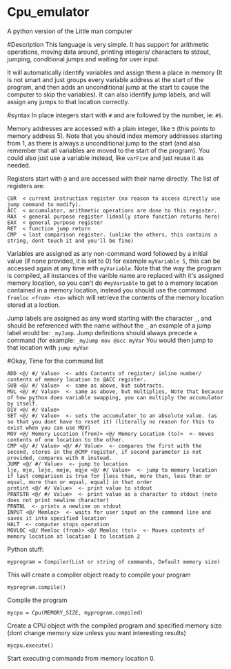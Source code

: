 # Cpu_emulator
A python version of the Little man computer


#Description
This language is very simple. It has support for arithmetic operations, moving data around, printing integers/ characters to stdout, jumping, conditional jumps and waiting for user input.

It will automatically identify variables and assign them a place in memory (It is not smart and just groups every variable address at the start of the program, and then adds an unconditional jump at the start to cause the computer to skip the variables). It can also identify jump labels, and will assign any jumps to that location correctly.

#syntax
In place integers start with ```#``` and are followed by the number, ie: ```#5```.

Memory addresses are accessed with a plain integer, like ```5``` (this points to memory address 5). Note that you should index memory addresses starting from 1, as there is always a unconditional jump to the start (and also remember that all variables are moved to the start of the program). You could also just use a variable instead, like ```varFive``` and just reuse it as needed.

Registers start with ```@``` and are accessed with their name directly.
The list of registers are:

```
CUR  < current instruction register (no reason to access directly use jump command to modify).
ACC  < accumulator, arithmetic operations are done to this register.
RAX  < general purpose register (ideally store function returns here)
EAX  < general purpose register
RET  < function jump return
CMP  < last comparison register. (unlike the others, this contains a string, dont touch it and you'll be fine)
```

Variables are assigned as any non-command word followed by a initial value (if none provided, it is set to 0)
for example ```myVariable 5```, this can be accessed again at any time with ```myVariable```. Note that the way the program is compiled, all instances of the varible name are replaced with it's assigned memory location, so you can't do ```#myVariable``` to get to a memory location contained in a memory location, instead you should use the command ```fromloc <from> <to>``` which will retrieve the contents of the memory location stored at a loction.

Jump labels are assigned as any word starting with the character ```_```, and should be referenced with the name without the ```_```
an example of a jump label would be: ```_myJump```. Jump definitions should always precede a command (for example: ```_myJump mov @acc myVar```
You would then jump to that location with ```jump myVar```

#Okay, Time for the command list

```
ADD <@/ #/ Value>  <- adds Contents of register/ inline number/ contents of memory location to @ACC register.
SUB <@/ #/ Value>  <- same as above, but subtracts.
MUL <@/ #/ Value>  <- same as above, but multiplies, Note that because of how python does variable swapping, you can multiply the accumulator by itself.
DIV <@/ #/ Value>
SET <@/ #/ Value>  <- sets the accumulator to an absolute value. (as so that you dont have to reset it) (literally no reason for this to exist when you can use MOV)
MOV <@/ Memory Location (from)> <@/ Memory Location (to)>  <- moves contents of one location to the other.
CMP <@/ #/ Value> <@/ #/ Value>  <- compares the first with the second, stores in the @CMP register, if second parameter is not provided, compares with 0 instead.
JUMP <@/ #/ Value>  <- jump to location
lje, mje, leje, meje, eqje <@/ #/ Value>  <- jump to memory location if last comparison is true for [less than, more than, less than or equal, more than or equal, equal] in that order
prntint <@/ #/ Value>  <- print value to stdout
PRNTSTR <@/ #/ Value>  <- print value as a character to stdout (note does not print newline character)
PRNTNL  <- prints a newline on stdout
INPUT <@/ Memloc>  <- waits for user input on the command line and saves it into specified location
HALT  <- computer stops operation
MOVLOC <@/ Memloc (from)> <@/ Memloc (to)>  <- Moves contents of memory location at location 1 to location 2
```

Python stuff:

```
myprogram = Compiler(List or string of commands, Default memory size)
```
This will create a compiler object ready to compile your program

```
myprogram.compile()
```
Compile the program

```
mycpu = Cpu(MEMORY_SIZE, myprogram.compiled)
```
Create a CPU object with the compiled program and specified memory size (dont change memory size unless you want interesting results)

```
mycpu.execute()
```
Start executing commands from memory location 0.

